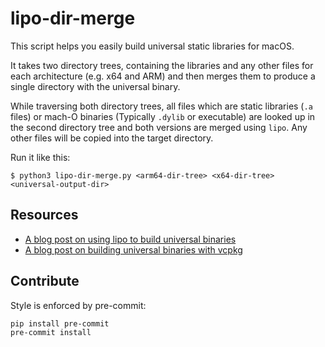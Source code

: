 # lipo-dir-merge

This script helps you easily build universal static libraries for macOS.

It takes two directory trees, containing the libraries and any other files for each architecture (e.g. x64 and ARM) and then merges them to produce a single directory with the universal binary.

While traversing both directory trees, all files which are static libraries (`.a` files) or mach-O binaries (Typically `.dylib` or executable) are looked up in the second directory tree and both versions are merged using `lipo`. Any other files will be copied into the target directory.

Run it like this:
```
$ python3 lipo-dir-merge.py <arm64-dir-tree> <x64-dir-tree> <universal-output-dir>
```

## Resources
* [A blog post on using lipo to build universal binaries](https://www.f-ax.de/dev/2021/01/15/build-fat-macos-library.html)
* [A blog post on building universal binaries with vcpkg](https://www.f-ax.de/dev/2022/11/09/how-to-use-vcpkg-with-universal-binaries-on-macos/)

## Contribute

Style is enforced by pre-commit:

```
pip install pre-commit
pre-commit install
```
